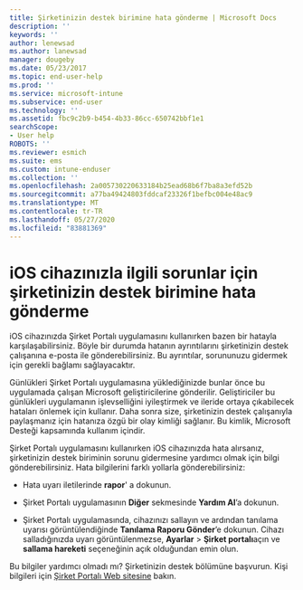 ```yaml
---
title: Şirketinizin destek birimine hata gönderme | Microsoft Docs
description: ''
keywords: ''
author: lenewsad
ms.author: lanewsad
manager: dougeby
ms.date: 05/23/2017
ms.topic: end-user-help
ms.prod: ''
ms.service: microsoft-intune
ms.subservice: end-user
ms.technology: ''
ms.assetid: fbc9c2b9-b454-4b33-86cc-650742bbf1e1
searchScope:
- User help
ROBOTS: ''
ms.reviewer: esmich
ms.suite: ems
ms.custom: intune-enduser
ms.collection: ''
ms.openlocfilehash: 2a005730220633184b25ead68b6f7ba8a3efd52b
ms.sourcegitcommit: a77ba49424803fddcaf23326f1befbc004e48ac9
ms.translationtype: MT
ms.contentlocale: tr-TR
ms.lasthandoff: 05/27/2020
ms.locfileid: "83881369"
---
```

# <a name="send-errors-to-your-company-support-for-issues-with-your-ios-device"></a>iOS cihazınızla ilgili sorunlar için şirketinizin destek birimine hata gönderme
iOS cihazınızda Şirket Portalı uygulamasını kullanırken bazen bir hatayla karşılaşabilirsiniz. Böyle bir durumda hatanın ayrıntılarını şirketinizin destek çalışanına e-posta ile gönderebilirsiniz. Bu ayrıntılar, sorununuzu gidermek için gerekli bağlamı sağlayacaktır.

Günlükleri Şirket Portalı uygulamasına yüklediğinizde bunlar önce bu uygulamada çalışan Microsoft geliştiricilerine gönderilir. Geliştiriciler bu günlükleri uygulamanın işlevselliğini iyileştirmek ve ileride ortaya çıkabilecek hataları önlemek için kullanır. Daha sonra size, şirketinizin destek çalışanıyla paylaşmanız için hatanıza özgü bir olay kimliği sağlanır. Bu kimlik, Microsoft Desteği kapsamında kullanım içindir.

Şirket Portalı uygulamasını kullanırken iOS cihazınızda hata alırsanız, şirketinizin destek biriminin sorunu gidermesine yardımcı olmak için bilgi gönderebilirsiniz. Hata bilgilerini farklı yollarla gönderebilirsiniz:

- Hata uyarı iletilerinde **rapor**' a dokunun.

- Şirket Portalı uygulamasının **Diğer** sekmesinde **Yardım Al**’a dokunun.

- Şirket Portalı uygulamasında, cihazınızı sallayın ve ardından tanılama uyarısı görüntülendiğinde **Tanılama Raporu Gönder**’e dokunun. Cihazı salladığınızda uyarı görüntülenmezse, **Ayarlar**  >  **Şirket portalı**açın ve **sallama hareketi** seçeneğinin açık olduğundan emin olun.

Bu bilgiler yardımcı olmadı mı? Şirketinizin destek bölümüne başvurun. Kişi bilgileri için [Şirket Portalı Web sitesine](https://go.microsoft.com/fwlink/?linkid=2010980) bakın.
